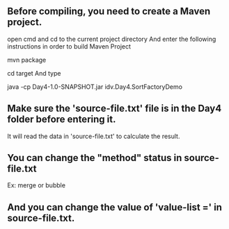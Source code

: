 Before compiling, you need to create a Maven project.
--

open cmd and cd to the current project directory And enter the following instructions in order to build Maven Project

  mvn package

cd target  And type

  java -cp Day4-1.0-SNAPSHOT.jar idv.Day4.SortFactoryDemo

Make sure the 'source-file.txt' file is in the Day4 folder before entering it.
--

It will read the data in 'source-file.txt' to calculate the result.


You can change the "method" status in source-file.txt
--

Ex: merge or bubble

And you can change the value of 'value-list =' in source-file.txt.
--
